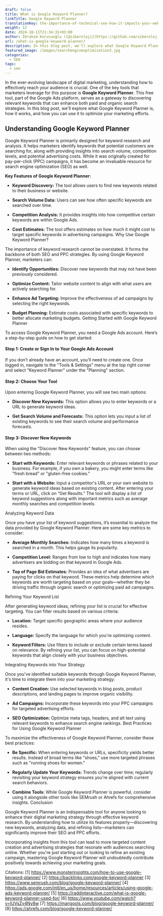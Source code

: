 ```yaml
---
draft: false
title: What is Google Keyword Planner?
linkTitle: Google Keyword Planner
translationKey: the-importance-of-technical-seo-how-it-impacts-your-websites-success
weight: 12
date: 2024-10-11T21:34:31+03:00
author: İbrahim Korucuoğlu ([@siberoloji](https://github.com/siberoloji))
url: /what-is-google-keyword-planner/
description: In this blog post, we'll explore what Google Keyword Planner is, how it works, and how you can use it to optimize your marketing efforts.
featured_image: /images/searchengineoptimization2.jpg
categories:
  - SEO
tags:
  - seo
---
```

In the ever-evolving landscape of digital marketing, understanding how to effectively reach your audience is crucial. One of the key tools that marketers leverage for this purpose is **Google Keyword Planner**. This free tool, part of the Google Ads platform, serves as a gateway to discovering relevant keywords that can enhance both paid and organic search strategies. In this blog post, we'll explore what Google Keyword Planner is, how it works, and how you can use it to optimize your marketing efforts.

## Understanding Google Keyword Planner

Google Keyword Planner is primarily designed for keyword research and analysis. It helps marketers identify keywords that potential customers are searching for, along with providing insights into search volume, competition levels, and potential advertising costs. While it was originally created for pay-per-click (PPC) campaigns, it has become an invaluable resource for search engine optimization (SEO) as well.

**Key Features of Google Keyword Planner:**

* **Keyword Discovery:** The tool allows users to find new keywords related to their business or website.

* **Search Volume Data:** Users can see how often specific keywords are searched over time.

* **Competition Analysis:** It provides insights into how competitive certain keywords are within Google Ads.

* **Cost Estimates:** The tool offers estimates on how much it might cost to target specific keywords in advertising campaigns.
Why Use Google Keyword Planner?

The importance of keyword research cannot be overstated. It forms the backbone of both SEO and PPC strategies. By using Google Keyword Planner, marketers can:

* **Identify Opportunities:** Discover new keywords that may not have been previously considered.

* **Optimize Content:** Tailor website content to align with what users are actively searching for.

* **Enhance Ad Targeting:** Improve the effectiveness of ad campaigns by selecting the right keywords.

* **Budget Planning:** Estimate costs associated with specific keywords to better allocate marketing budgets.
Getting Started with Google Keyword Planner

To access Google Keyword Planner, you need a Google Ads account. Here’s a step-by-step guide on how to get started:

#### Step 1: Create or Sign In to Your Google Ads Account

If you don’t already have an account, you’ll need to create one. Once logged in, navigate to the "Tools &amp; Settings" menu at the top right corner and select "Keyword Planner" under the "Planning" section.

#### Step 2: Choose Your Tool

Upon entering Google Keyword Planner, you will see two main options:

* **Discover New Keywords:** This option allows you to enter keywords or a URL to generate keyword ideas.

* **Get Search Volume and Forecasts:** This option lets you input a list of existing keywords to see their search volume and performance forecasts.

#### Step 3: Discover New Keywords

When using the "Discover New Keywords" feature, you can choose between two methods:

* **Start with Keywords:** Enter relevant keywords or phrases related to your business. For example, if you own a bakery, you might enter terms like "fresh bread" or "gluten-free cookies."

* **Start with a Website:** Input a competitor's URL or your own website to generate keyword ideas based on existing content.
After entering your terms or URL, click on “Get Results.” The tool will display a list of keyword suggestions along with important metrics such as average monthly searches and competition levels.

Analyzing Keyword Data

Once you have your list of keyword suggestions, it’s essential to analyze the data provided by Google Keyword Planner. Here are some key metrics to consider:

* **Average Monthly Searches:** Indicates how many times a keyword is searched in a month. This helps gauge its popularity.

* **Competition Level:** Ranges from low to high and indicates how many advertisers are bidding on that keyword in Google Ads.

* **Top of Page Bid Estimates:** Provides an idea of what advertisers are paying for clicks on that keyword.
These metrics help determine which keywords are worth targeting based on your goals—whether they be driving traffic through organic search or optimizing paid ad campaigns.

Refining Your Keyword List

After generating keyword ideas, refining your list is crucial for effective targeting. You can filter results based on various criteria:

* **Location:** Target specific geographic areas where your audience resides.

* **Language:** Specify the language for which you're optimizing content.

* **Keyword Filters:** Use filters to include or exclude certain terms based on relevance.
By refining your list, you can focus on high-potential keywords that align closely with your business objectives.

Integrating Keywords into Your Strategy

Once you've identified suitable keywords through Google Keyword Planner, it's time to integrate them into your marketing strategy:

* **Content Creation:** Use selected keywords in blog posts, product descriptions, and landing pages to improve organic visibility.

* **Ad Campaigns:** Incorporate these keywords into your PPC campaigns for targeted advertising efforts.

* **SEO Optimization:** Optimize meta tags, headers, and alt text using relevant keywords to enhance search engine rankings.
Best Practices for Using Google Keyword Planner

To maximize the effectiveness of Google Keyword Planner, consider these best practices:

* **Be Specific:** When entering keywords or URLs, specificity yields better results. Instead of broad terms like "shoes," use more targeted phrases such as "running shoes for women."

* **Regularly Update Your Keywords:** Trends change over time; regularly revisiting your keyword strategy ensures you're aligned with current search behaviors.

* **Combine Tools:** While Google Keyword Planner is powerful, consider using it alongside other tools like SEMrush or Ahrefs for comprehensive insights.
Conclusion

Google Keyword Planner is an indispensable tool for anyone looking to enhance their digital marketing strategy through effective keyword research. By understanding how to utilize its features properly—discovering new keywords, analyzing data, and refining lists—marketers can significantly improve their SEO and PPC efforts.

Incorporating insights from this tool can lead to more targeted content creation and advertising strategies that resonate with audiences searching online. Whether you're just starting out or looking to refine an existing campaign, mastering Google Keyword Planner will undoubtedly contribute positively towards achieving your marketing goals.

Citations: [1] <https://www.monsterinsights.com/how-to-use-google-keyword-planner/> [2] <https://backlinko.com/google-keyword-planner> [3] <https://www.semrush.com/blog/google-keyword-planner/> [4] <https://ads.google.com/intl/en_us/home/resources/articles/using-google-ads-keyword-planner/> [5] <https://raddinteractive.com/what-is-google-keyword-planner-used-for/> [6] <https://www.youtube.com/watch?v=lUVsZy4Ny8w> [7] <https://mangools.com/blog/google-keyword-planner/> [8] <https://ahrefs.com/blog/google-keyword-planner/>

